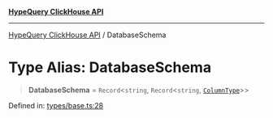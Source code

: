 [**HypeQuery ClickHouse API**](../README.md)

***

[HypeQuery ClickHouse API](../globals.md) / DatabaseSchema

# Type Alias: DatabaseSchema

> **DatabaseSchema** = `Record`\<`string`, `Record`\<`string`, [`ColumnType`](ColumnType.md)\>\>

Defined in: [types/base.ts:28](https://github.com/hypequery/hypequery/blob/ae4f4eab4c2fdf4856fe5bd7c69fb922444337a1/packages/clickhouse/src/types/base.ts#L28)

